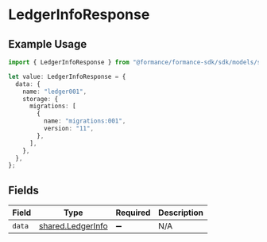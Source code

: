 # LedgerInfoResponse

## Example Usage

```typescript
import { LedgerInfoResponse } from "@formance/formance-sdk/sdk/models/shared";

let value: LedgerInfoResponse = {
  data: {
    name: "ledger001",
    storage: {
      migrations: [
        {
          name: "migrations:001",
          version: "11",
        },
      ],
    },
  },
};
```

## Fields

| Field                                                         | Type                                                          | Required                                                      | Description                                                   |
| ------------------------------------------------------------- | ------------------------------------------------------------- | ------------------------------------------------------------- | ------------------------------------------------------------- |
| `data`                                                        | [shared.LedgerInfo](../../../sdk/models/shared/ledgerinfo.md) | :heavy_minus_sign:                                            | N/A                                                           |